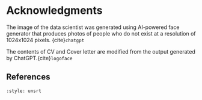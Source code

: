 # Acknowledgments

The image of the data scientist was generated using AI-powered face generator that produces photos of people who do not exist at a resolution of 1024x1024 pixels. {cite}`chatgpt`

The contents of CV and Cover letter are modified from the output generated by ChatGPT.{cite}`logoface`

## References

```{bibliography}
:style: unsrt
```


